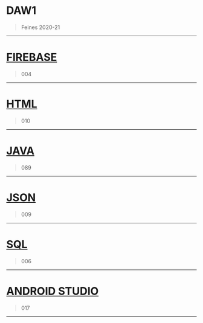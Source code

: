 # DAW1

> Feines 2020-21

---

# [FIREBASE](https://github.com/paurigine/DAW1/tree/main/firebase)

> 004

---

# [HTML](https://github.com/paurigine/DAW1/tree/main/html)

> 010

---

# [JAVA](https://github.com/paurigine/DAW1/tree/main/java)

> 089

---

# [JSON](https://github.com/paurigine/DAW1/tree/main/json)

> 009

---

# [SQL](https://github.com/paurigine/DAW1/tree/main/sql)

> 006

---

# [ANDROID STUDIO](https://github.com/paurigine/DAW1/tree/main/androidstudio)

> 017

---
